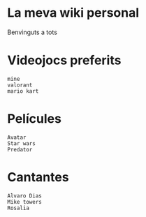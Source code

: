 # La meva wiki personal
Benvinguts a tots
# Videojocs preferits 
    mine
    valorant
    mario kart
# Películes
    Avatar
    Star wars
    Predator
# Cantantes
    Alvaro Dias
    Mike towers
    Rosalia